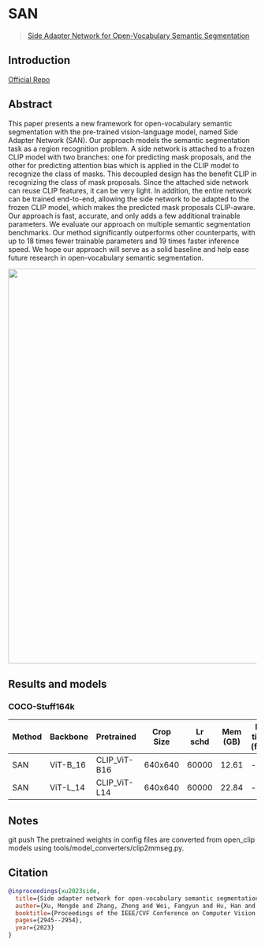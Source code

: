 # SAN

> [Side Adapter Network for Open-Vocabulary Semantic Segmentation](https://arxiv.org/abs/2302.12242)

## Introduction

<!-- [ALGORITHM] -->

<a href="https://github.com/MendelXu/SAN">Official Repo</a>

## Abstract

<!-- [ABSTRACT] -->

This paper presents a new framework for open-vocabulary semantic segmentation with the pre-trained vision-language model, named Side Adapter Network (SAN). Our approach models the semantic segmentation task as a region recognition problem. A side network is attached to a frozen CLIP model with two branches: one for predicting mask proposals, and the other for predicting attention bias which is applied in the CLIP model to recognize the class of masks. This decoupled design has the benefit CLIP in recognizing the class of mask proposals. Since the attached side network can reuse CLIP features, it can be very light. In addition, the entire network can be trained end-to-end, allowing the side network to be adapted to the frozen CLIP model, which makes the predicted mask proposals CLIP-aware. Our approach is fast, accurate, and only adds a few additional trainable parameters. We evaluate our approach on multiple semantic segmentation benchmarks. Our method significantly outperforms other counterparts, with up to 18 times fewer trainable parameters and 19 times faster inference speed. We hope our approach will serve as a solid baseline and help ease future research in open-vocabulary semantic segmentation.

<!-- [IMAGE] -->

<div align=center>
<img src="https://github.com/MendelXu/SAN/blob/main/resources/arch.png" width="800"/>
</div>

## Results and models

### COCO-Stuff164k

| Method | Backbone | Pretrained   | Crop Size | Lr schd | Mem (GB) | Inf time (fps) | Device | mIoU  | mIoU(ms+flip) | config | download                                                                                                                                                                                    |
| ------ | -------- | ------------ | --------- | ------- | -------- | -------------- | ------ | ----- | ------------- | ------ | ------------------------------------------------------------------------------------------------------------------------------------------------------------------------------------------- |
| SAN    | ViT-B_16 | CLIP_ViT-B16 | 640x640   | 60000   | 12.61    | -              | V100   | 41.93 | 41.77         | -      | [model](https://download.openmmlab.com/mmsegmentation/v0.5/san/san-vit-b16_20230906-fd0a7684.pth) \| [log](https://download.openmmlab.com/mmsegmentation/v0.5/san/san-vit-b16_20230906.log) |
| SAN    | ViT-L_14 | CLIP_ViT-L14 | 640x640   | 60000   | 22.84    | -              | V100   | 45.78 | 43.99         | -      | [model](https://download.openmmlab.com/mmsegmentation/v0.5/san/san-vit-l14_20230907-a11e098f.pth) \| [log](https://download.openmmlab.com/mmsegmentation/v0.5/san/san-vit-l14_20230907.log) |

## Notes

git push
The pretrained weights in config files are converted from open_clip models using tools/model_converters/clip2mmseg.py.

## Citation

```bibtex
@inproceedings{xu2023side,
  title={Side adapter network for open-vocabulary semantic segmentation},
  author={Xu, Mengde and Zhang, Zheng and Wei, Fangyun and Hu, Han and Bai, Xiang},
  booktitle={Proceedings of the IEEE/CVF Conference on Computer Vision and Pattern Recognition},
  pages={2945--2954},
  year={2023}
}
```
